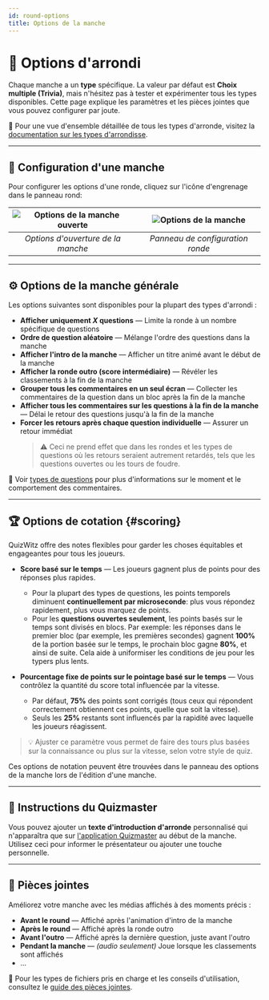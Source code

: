 ```yaml
---
id: round-options
title: Options de la manche
---
```


# 🔄 Options d'arrondi

Chaque manche a un **type** spécifique. La valeur par défaut est **Choix multiple (Trivia)**, mais n'hésitez pas à tester et expérimenter tous les types disponibles. Cette page explique les paramètres et les pièces jointes que vous pouvez configurer par joute.

📘 Pour une vue d'ensemble détaillée de tous les types d'arronde, visitez la [documentation sur les types d'arrondisse](../round-types/000-round-types.md).

---

## 🔧 Configuration d'une manche

Pour configurer les options d'une ronde, cliquez sur l'icône d'engrenage dans le panneau rond:

| ![Options de la manche ouverte](/images/open-round-options.png) | ![Options de la manche](/images/round-options.png) |
| :-------------------------------------------------------------: | :------------------------------------------------: |
|                _Options d'ouverture de la manche_               |          _Panneau de configuration ronde_          |

---

## ⚙️ Options de la manche générale

Les options suivantes sont disponibles pour la plupart des types d'arrondi :

- **Afficher uniquement _X_ questions** — Limite la ronde à un nombre spécifique de questions
- **Ordre de question aléatoire** — Mélange l'ordre des questions dans la manche
- **Afficher l'intro de la manche** — Afficher un titre animé avant le début de la manche
- **Afficher la ronde outro (score intermédiaire)** — Révéler les classements à la fin de la manche
- **Grouper tous les commentaires en un seul écran** — Collecter les commentaires de la question dans un bloc après la fin de la manche
- **Afficher tous les commentaires sur les questions à la fin de la manche** — Délai le retour des questions jusqu'à la fin de la manche
- **Forcer les retours après chaque question individuelle** — Assurer un retour immédiat
  > ⚠️ Ceci ne prend effet que dans les rondes et les types de questions où les retours seraient autrement retardés, tels que les questions ouvertes ou les tours de foudre.

📘 Voir [types de questions](../question-types/000-question-types.md) pour plus d'informations sur le moment et le comportement des commentaires.

---

## 🏆 Options de cotation {#scoring}

QuizWitz offre des notes flexibles pour garder les choses équitables et engageantes pour tous les joueurs.

- **Score basé sur le temps** — Les joueurs gagnent plus de points pour des réponses plus rapides.
  - Pour la plupart des types de questions, les points temporels diminuent **continuellement par microseconde**: plus vous répondez rapidement, plus vous marquez de points.
  - Pour les **questions ouvertes seulement**, les points basés sur le temps sont divisés en blocs. Par exemple: les réponses dans le premier bloc (par exemple, les premières secondes) gagnent **100%** de la portion basée sur le temps, le prochain bloc gagne **80%**, et ainsi de suite. Cela aide à uniformiser les conditions de jeu pour les typers plus lents.

- **Pourcentage fixe de points sur le pointage basé sur le temps** — Vous contrôlez la quantité du score total influencée par la vitesse.
  - Par défaut, **75%** des points sont corrigés (tous ceux qui répondent correctement obtiennent ces points, quelle que soit la vitesse).
  - Seuls les **25%** restants sont influencés par la rapidité avec laquelle les joueurs réagissent.

> 💡 Ajuster ce paramètre vous permet de faire des tours plus basées sur la connaissance ou plus sur la vitesse, selon votre style de quiz.

Ces options de notation peuvent être trouvées dans le panneau des options de la manche lors de l'édition d'une manche.

---

## 📜 Instructions du Quizmaster

Vous pouvez ajouter un **texte d'introduction d'arronde** personnalisé qui n'apparaîtra que sur [l'application Quizmaster](../quizmaster/001-introduction.md) au début de la manche. Utilisez ceci pour informer le présentateur ou ajouter une touche personnelle.

---

## 📎 Pièces jointes

Améliorez votre manche avec les médias affichés à des moments précis :

- **Avant le round** — Affiché après l'animation d'intro de la manche
- **Après le round** — Affiché après la ronde outro
- **Avant l'outro** — Affiché après la dernière question, juste avant l'outro
- **Pendant la manche** — _(audio seulement)_ Joue lorsque les classements sont affichés
- ...

📘 Pour les types de fichiers pris en charge et les conseils d'utilisation, consultez le [guide des pièces jointes](../editor/006-attachments.md).

